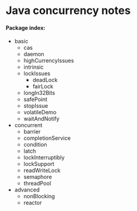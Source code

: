 # Java concurrency notes

#### Package index:

- basic
  - cas
  - daemon
  - highCurrencyIssues
  - intrinsic
  - lockIssues
    - deadLock
    - fairLock
  - longIn32Bits
  - safePoint
  - stopIssue
  - volatileDemo
  - waitAndNotify
- concurrent
  - barrier
  - completionService
  - condition
  - latch
  - lockInterruptibly
  - lockSupport
  - readWriteLock
  - semaphore
  - threadPool
- advanced
  - nonBlocking
  - reactor



